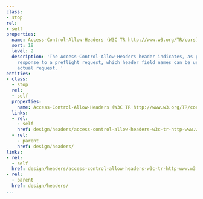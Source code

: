 ```yaml
---
class:
- stop
rel:
- self
properties:
  name: Access-Control-Allow-Headers (W3C TR http://www.w3.org/TR/cors)
  sort: 18
  level: 2
  description: 'The Access-Control-Allow-Headers header indicates, as part of the
    response to a preflight request, which header field names can be used during the
    actual request. '
entities:
- class:
  - stop
  rel:
  - self
  properties:
    name: Access-Control-Allow-Headers (W3C TR http://www.w3.org/TR/cors)
  links:
  - rel:
    - self
    href: design/headers/access-control-allow-headers-w3c-tr-http-www.w3.org-tr-cors.md
  - rel:
    - parent
    href: design/headers/
links:
- rel:
  - self
  href: design/headers/access-control-allow-headers-w3c-tr-http-www.w3.org-tr-cors.md
- rel:
  - parent
  href: design/headers/
...
```

